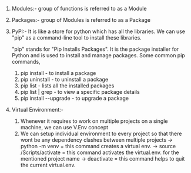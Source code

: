 1. Modules:- group of functions is referred to as a Module

2. Packages:- group of Modules is referred to as a Package

3. PyPI:- It is like a store for python which has all the libraries. We can use "pip" as a command-line tool to install these libraries.
    
    "pip" stands for "Pip Installs Packages". It is the package installer for Python and is used to install and manage packages. Some common pip commands,

    1. pip install <package-name> - to install a package
    2. pip uninstall <package-name> -  to uninstall a package
    3. pip list - lists all the installed packages
    4. pip list | grep <package-name> - to view a specific package details
    5. pip install --upgrade <package-name> - to upgrade a package


4. Virtual Environment:-
    1. Whenever it requires to work on multiple projects on a single machine, we can use V.Env concept
    2. We can setup individual environment to every project so that there wont be any dependency clashes between multiple projects
        -> python -m venv <projectname> = this command creates a virtual env.
        -> source <projectname>/Scripts/activate = this command activates the virtual.env. for the mentioned project name
        -> deactivate = this command helps to quit the current virtual.env. 